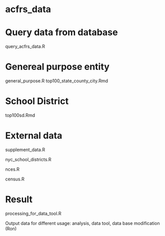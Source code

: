 # acfrs_data
 
# Query data from database
query_acfrs_data.R

# Genereal purpose entity

general_purpose.R
top100_state_county_city.Rmd

# School District

top100sd.Rmd

# External data

supplement_data.R

nyc_school_districts.R

nces.R

census.R

# Result

processing_for_data_tool.R

Output data for different usage: analysis, data tool, data base modification (Ron)